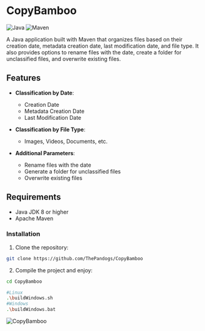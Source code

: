 # CopyBamboo

![Java](https://img.shields.io/badge/Java-ED8B00?style=for-the-badge&logo=openjdk&logoColor=white)
![Maven](https://img.shields.io/badge/Maven-C71A36?style=for-the-badge&logo=Apache%20Maven&logoColor=white)

A Java application built with Maven that organizes files based on their creation date, metadata creation date, last modification date, and file type. It also provides options to rename files with the date, create a folder for unclassified files, and overwrite existing files.

## Features

- **Classification by Date**:
  - Creation Date
  - Metadata Creation Date
  - Last Modification Date

- **Classification by File Type**:
  - Images, Videos, Documents, etc.

- **Additional Parameters**:
  - Rename files with the date
  - Generate a folder for unclassified files
  - Overwrite existing files

## Requirements

- Java JDK 8 or higher
- Apache Maven

### Installation

1. Clone the repository:

```bash
git clone https://github.com/ThePandogs/CopyBamboo
```

2. Compile the project and enjoy:
 ```bash
cd CopyBamboo

#Linux
 .\buildWindows.sh
#Windows
 .\buildWindows.bat
```

![CopyBamboo](https://github.com/user-attachments/assets/348f71f2-112c-4c77-976f-92bdc61ae779)



